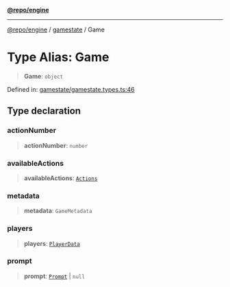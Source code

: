 [**@repo/engine**](../../README.md)

---

[@repo/engine](../../modules.md) / [gamestate](../README.md) / Game

# Type Alias: Game

> **Game**: `object`

Defined in: [gamestate/gamestate.types.ts:46](https://github.com/alexqguo/drinking-board-game-v3/blob/777aa202e06806bc9b03f700c22b547a7cb3d53b/packages/engine/src/gamestate/gamestate.types.ts#L46)

## Type declaration

### actionNumber

> **actionNumber**: `number`

### availableActions

> **availableActions**: [`Actions`](../../actions/interfaces/Actions.md)

### metadata

> **metadata**: `GameMetadata`

### players

> **players**: [`PlayerData`](../interfaces/PlayerData.md)

### prompt

> **prompt**: [`Prompt`](Prompt.md) \| `null`
